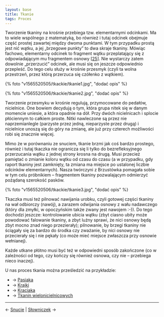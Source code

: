 ```yaml
---
layout: base
title: Tkanie
tags: Proces
---
```


Tworzenie tkaniny na krośnie przebiega tzw. elementarnymi odcinkami. Ma to wiele wspólnego z matematyką, bo również i tutaj odcinek obejmuje część prostej zawartej między dwoma punktami. W tym przypadku prostą jest nić wątku, a jej „brzegowe punkty” to dwa skraje tkaniny. Mówiąc fachowo, elementarny odcinek to fragment wątku przeplatający się z odpowiadającym mu fragmentem osnowy [[25][bibliografia]]. Nie wystarczy zatem dowolnie „przerzucić” odcinek, ale musi się on jeszcze odpowiednio przepleść. Do tego celu służy w krośnie przesmyk (czyli ta wolna przestrzeń, przez którą przerzuca się czółenko z wątkiem).

{% foto "v1565520505/tkackie/tkanie1.jpg", "dodać opis" %}

{% foto "v1565520506/tkackie/tkanie2.jpg", "dodać opis" %}

Tworzenie przesmyku w krośnie regulują, przymocowane do pedałów, nicielnice. One bowiem decydują o tym, która grupa nitek się w danym momencie uniesie, a która opadnie na dół. Przy dwóch nicielnicach i splocie płóciennym to całkiem proste. Nitki nawleczone są przez nie naprzemianlegle (parzyste przez jedną, nieparzyste przez drugą) i nicielnice unoszą się do góry na zmianę, ale już przy czterech możliwości robi się znacznie więcej.

Mimo że w porównaniu ze snuciem, tkanie brzmi jak coś bardzo prostego, również i tutaj tkaczka nie ogranicza się li tylko do bezrefleksyjnego przerzucania wątku z jednej strony krosna na drugą. Musi przecież pamiętać o zmianie koloru wątku od czasu do czasu (a w przypadku, gdy raport tkaniny jest zamknięty, ta zmiana ma miejsce po ustalonej liczbie odcinków elementarnych). Nasza twórczyni z Brzustówka pomagała sobie w tym celu próbnikiem – fragmentem tkaniny pozwalającym odmierzyć pożądaną szerokość pasków.

{% foto "v1565520506/tkackie/tkanie3.jpg", "dodać opis" %}

Tkaczka musi też pilnować nawijania urobku, czyli gotowej części tkaniny na wał odbiorczy (nawój), a zarazem odwijania osnowy z wału nadawczego (który dla zmyłki, w opoczyńskim także zwany jest nawojem :-)). Do tego dochodzi jeszcze: kontrolowanie ubicia wątku (zbyt ciasno ubity może powodować falowanie tkaniny, a zbyt luźny sprawi, że nici osnowy będą zbyt mocno znad niego przezierały); pilnowanie, by brzegi tkaniny nie ściągały się za bardzo do środka czy zważanie, by nici osnowy nie przecierały się i nie pękały (co może mieć miejsce zwłaszcza przy osnowie wełnianej).

Każde utkane płótno musi być też w odpowiedni sposób zakończone (co w zależności od tego, czy kończy się również osnowa, czy nie – przebiega nieco inaczej).

U nas proces tkania można prześledzić na przykładzie:

- → [Pasiaka](/tkanie/pasiak/#main)
- → [Krajki](/tkanie/krajka/#main)
- → [Kraciaka](/tkanie/kraciak/#main)
- → [Tkanin wielonicielnicowych](/tkanie/tkaniny-wielonicielnicowe/#main)

---

← [Snucie](/snucie/#main) | [Słowniczek](/slowniczek/#main) →

[bibliografia]: /bibliografia/#main
